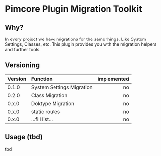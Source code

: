 # Pimcore Plugin Migration Toolkit

## Why?
In every project we have migrations for the same things.
Like System Settings, Classes, etc.
This plugin provides you with the migration helpers and further tools.

## Versioning
| **Version** | **Function**  | **Implemented** |
| ----------- |:--------------| ---------------:|
| 0.1.0 | System Settings Migration | no |
| 0.2.0 | Class Migration           | no |
| 0.x.0 | Doktype Migration         | no |
| 0.x.0 | static routes             | no |
| 0.x.0 | ...fill list...           | no |

## Usage (tbd)
tbd
